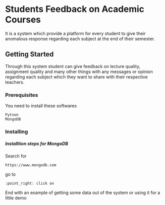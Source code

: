 # Students Feedback on Academic Courses

It is a system which provide a platform for every student to give their anomalous response regarding each subject at the end of their semester.

## Getting Started


Through this system student can give feedback on lecture quality, assignment quality and many other things with any messages or opinion regarding each subject which they want to share with their respective teachers.


### Prerequisites

You need to install these softwares

```
Pytnon
MongoDB
```


### Installing

##### Installtion steps for MongoDB 

Search for 

```
https://www.mongodb.com
```

go to

```
:point_right: click on
```

End with an example of getting some data out of the system or using it for a little demo
